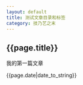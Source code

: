 ```yaml
---
layout: default
title: 测试文章目录和标签
category: 技乃艺之末
---
```

<h2>{{page.title}}</h2>
<p>我的第一篇文章</p>
<p>{{page.date|date_to_string}}</p>